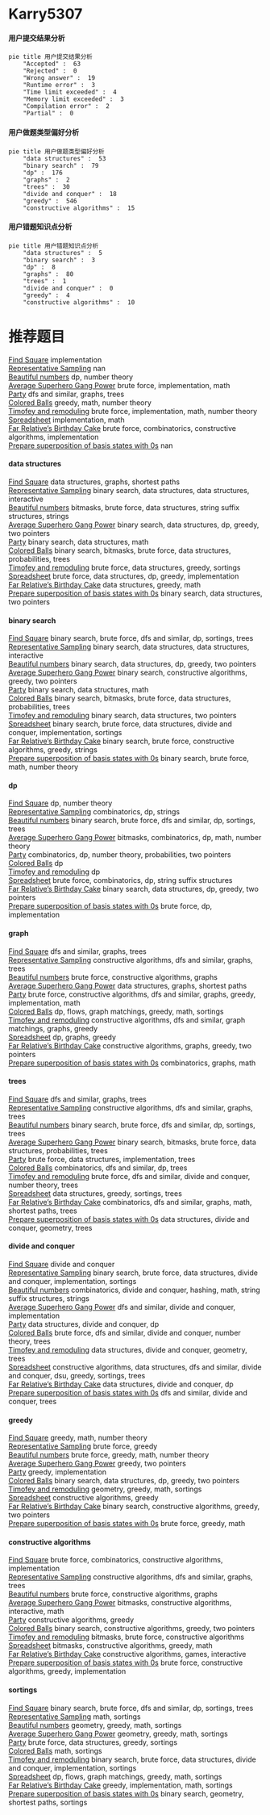# Karry5307
<!-- tabs:start -->
#### **用户提交结果分析**

```mermaid
pie title 用户提交结果分析
    "Accepted" :  63
    "Rejected" :  0
    "Wrong answer" :  19
    "Runtime error" :  3
    "Time limit exceeded" :  4
    "Memory limit exceeded" :  3
    "Compilation error" :  2
    "Partial" :  0
```
#### **用户做题类型偏好分析**

```mermaid
pie title 用户做题类型偏好分析
    "data structures" :  53
    "binary search" :  79
    "dp" :  176
    "graphs" :  2
    "trees" :  30
    "divide and conquer" :  18
    "greedy" :  546
    "constructive algorithms" :  15
```
#### **用户错题知识点分析**

```mermaid
pie title 用户错题知识点分析
    "data structures" :  5
    "binary search" :  3
    "dp" :  8
    "graphs" :  80
    "trees" :  1
    "divide and conquer" :  0
    "greedy" :  4
    "constructive algorithms" :  10
```
<!-- tabs:end -->
# 推荐题目
[Find Square](http://codeforces.com/problemset/problem/1028/A)		implementation		  
[Representative Sampling](http://codeforces.com/problemset/problem/178/F3)		nan		  
[Beautiful numbers](http://codeforces.com/problemset/problem/55/D)		dp,
                        number theory		  
[Average Superhero Gang Power](http://codeforces.com/problemset/problem/1111/B)		brute force,
                        implementation,
                        math		  
[Party](http://codeforces.com/problemset/problem/115/A)		dfs and similar,
                        graphs,
                        trees		  
[Colored Balls](http://codeforces.com/problemset/problem/792/E)		greedy,
                        math,
                        number theory		  
[Timofey and remoduling](http://codeforces.com/problemset/problem/763/C)		brute force,
                        implementation,
                        math,
                        number theory		  
[Spreadsheet](http://codeforces.com/problemset/problem/1/B)		implementation,
                        math		  
[Far Relative’s Birthday Cake](http://codeforces.com/problemset/problem/629/A)		brute force,
                        combinatorics,
                        constructive algorithms,
                        implementation		  
[Prepare superposition of basis states with 0s](http://codeforces.com/problemset/problem/1357/C1)		nan		  
<!-- tabs:start -->
#### **data structures**
[Find Square](http://codeforces.com/problemset/problem/938/D)		data structures,
                        graphs,
                        shortest paths		  
[Representative Sampling](http://codeforces.com/problemset/problem/1466/I)		binary search,
                        data structures,
                        data structures,
                        interactive		  
[Beautiful numbers](http://codeforces.com/problemset/problem/914/F)		bitmasks,
                        brute force,
                        data structures,
                        string suffix structures,
                        strings		  
[Average Superhero Gang Power](http://codeforces.com/problemset/problem/1492/C)		binary search,
                        data structures,
                        dp,
                        greedy,
                        two pointers		  
[Party](http://codeforces.com/problemset/problem/1490/G)		binary search,
                        data structures,
                        math		  
[Colored Balls](http://codeforces.com/problemset/problem/1479/D)		binary search,
                        bitmasks,
                        brute force,
                        data structures,
                        probabilities,
                        trees		  
[Timofey and remoduling](http://codeforces.com/problemset/problem/1497/A)		brute force,
                        data structures,
                        greedy,
                        sortings		  
[Spreadsheet](http://codeforces.com/problemset/problem/1491/C)		brute force,
                        data structures,
                        dp,
                        greedy,
                        implementation		  
[Far Relative’s Birthday Cake](http://codeforces.com/problemset/problem/1492/B)		data structures,
                        greedy,
                        math		  
[Prepare superposition of basis states with 0s](http://codeforces.com/problemset/problem/1436/E)		binary search,
                        data structures,
                        two pointers		  
#### **binary search**
[Find Square](http://codeforces.com/problemset/problem/804/D)		binary search,
                        brute force,
                        dfs and similar,
                        dp,
                        sortings,
                        trees		  
[Representative Sampling](http://codeforces.com/problemset/problem/1466/I)		binary search,
                        data structures,
                        data structures,
                        interactive		  
[Beautiful numbers](http://codeforces.com/problemset/problem/1492/C)		binary search,
                        data structures,
                        dp,
                        greedy,
                        two pointers		  
[Average Superhero Gang Power](http://codeforces.com/problemset/problem/1463/D)		binary search,
                        constructive algorithms,
                        greedy,
                        two pointers		  
[Party](http://codeforces.com/problemset/problem/1490/G)		binary search,
                        data structures,
                        math		  
[Colored Balls](http://codeforces.com/problemset/problem/1479/D)		binary search,
                        bitmasks,
                        brute force,
                        data structures,
                        probabilities,
                        trees		  
[Timofey and remoduling](http://codeforces.com/problemset/problem/1436/E)		binary search,
                        data structures,
                        two pointers		  
[Spreadsheet](http://codeforces.com/problemset/problem/1461/D)		binary search,
                        brute force,
                        data structures,
                        divide and conquer,
                        implementation,
                        sortings		  
[Far Relative’s Birthday Cake](http://codeforces.com/problemset/problem/1493/C)		binary search,
                        brute force,
                        constructive algorithms,
                        greedy,
                        strings		  
[Prepare superposition of basis states with 0s](http://codeforces.com/problemset/problem/1487/D)		binary search,
                        brute force,
                        math,
                        number theory		  
#### **dp**
[Find Square](http://codeforces.com/problemset/problem/55/D)		dp,
                        number theory		  
[Representative Sampling](http://codeforces.com/problemset/problem/1426/F)		combinatorics,
                        dp,
                        strings		  
[Beautiful numbers](http://codeforces.com/problemset/problem/804/D)		binary search,
                        brute force,
                        dfs and similar,
                        dp,
                        sortings,
                        trees		  
[Average Superhero Gang Power](http://codeforces.com/problemset/problem/900/D)		bitmasks,
                        combinatorics,
                        dp,
                        math,
                        number theory		  
[Party](http://codeforces.com/problemset/problem/1194/F)		combinatorics,
                        dp,
                        number theory,
                        probabilities,
                        two pointers		  
[Colored Balls](http://codeforces.com/problemset/problem/1427/C)		dp		  
[Timofey and remoduling](http://codeforces.com/problemset/problem/607/B)		dp		  
[Spreadsheet](https://codeforces.com/contest/759/problem/D)		brute force,
                        combinatorics,
                        dp,
                        string suffix structures		  
[Far Relative’s Birthday Cake](http://codeforces.com/problemset/problem/1492/C)		binary search,
                        data structures,
                        dp,
                        greedy,
                        two pointers		  
[Prepare superposition of basis states with 0s](https://codeforces.com/contest/1457/problem/C)		brute force,
                        dp,
                        implementation		  
#### **graph**
[Find Square](http://codeforces.com/problemset/problem/115/A)		dfs and similar,
                        graphs,
                        trees		  
[Representative Sampling](http://codeforces.com/problemset/problem/317/C)		constructive algorithms,
                        dfs and similar,
                        graphs,
                        trees		  
[Beautiful numbers](http://codeforces.com/problemset/problem/402/C)		brute force,
                        constructive algorithms,
                        graphs		  
[Average Superhero Gang Power](http://codeforces.com/problemset/problem/938/D)		data structures,
                        graphs,
                        shortest paths		  
[Party](http://codeforces.com/problemset/problem/1487/C)		brute force,
                        constructive algorithms,
                        dfs and similar,
                        graphs,
                        greedy,
                        implementation,
                        math		  
[Colored Balls](http://codeforces.com/problemset/problem/1437/C)		dp,
                        flows,
                        graph matchings,
                        greedy,
                        math,
                        sortings		  
[Timofey and remoduling](http://codeforces.com/problemset/problem/1470/D)		constructive algorithms,
                        dfs and similar,
                        graph matchings,
                        graphs,
                        greedy		  
[Spreadsheet](http://codeforces.com/problemset/problem/1476/C)		dp,
                        graphs,
                        greedy		  
[Far Relative’s Birthday Cake](http://codeforces.com/problemset/problem/1304/D)		constructive algorithms,
                        graphs,
                        greedy,
                        two pointers		  
[Prepare superposition of basis states with 0s](http://codeforces.com/problemset/problem/1475/C)		combinatorics,
                        graphs,
                        math		  
#### **trees**
[Find Square](http://codeforces.com/problemset/problem/115/A)		dfs and similar,
                        graphs,
                        trees		  
[Representative Sampling](http://codeforces.com/problemset/problem/317/C)		constructive algorithms,
                        dfs and similar,
                        graphs,
                        trees		  
[Beautiful numbers](http://codeforces.com/problemset/problem/804/D)		binary search,
                        brute force,
                        dfs and similar,
                        dp,
                        sortings,
                        trees		  
[Average Superhero Gang Power](http://codeforces.com/problemset/problem/1479/D)		binary search,
                        bitmasks,
                        brute force,
                        data structures,
                        probabilities,
                        trees		  
[Party](http://codeforces.com/problemset/problem/1511/C)		brute force,
                        data structures,
                        implementation,
                        trees		  
[Colored Balls](http://codeforces.com/problemset/problem/1499/F)		combinatorics,
                        dfs and similar,
                        dp,
                        trees		  
[Timofey and remoduling](http://codeforces.com/problemset/problem/1491/E)		brute force,
                        dfs and similar,
                        divide and conquer,
                        number theory,
                        trees		  
[Spreadsheet](http://codeforces.com/problemset/problem/1466/D)		data structures,
                        greedy,
                        sortings,
                        trees		  
[Far Relative’s Birthday Cake](http://codeforces.com/problemset/problem/1495/D)		combinatorics,
                        dfs and similar,
                        graphs,
                        math,
                        shortest paths,
                        trees		  
[Prepare superposition of basis states with 0s](http://codeforces.com/problemset/problem/1303/G)		data structures,
                        divide and conquer,
                        geometry,
                        trees		  
#### **divide and conquer**
[Find Square](http://codeforces.com/problemset/problem/1470/F)		divide and conquer		  
[Representative Sampling](http://codeforces.com/problemset/problem/1461/D)		binary search,
                        brute force,
                        data structures,
                        divide and conquer,
                        implementation,
                        sortings		  
[Beautiful numbers](http://codeforces.com/problemset/problem/1466/G)		combinatorics,
                        divide and conquer,
                        hashing,
                        math,
                        string suffix structures,
                        strings		  
[Average Superhero Gang Power](http://codeforces.com/problemset/problem/1490/D)		dfs and similar,
                        divide and conquer,
                        implementation		  
[Party](https://codeforces.com/contest/1483/problem/C)		data structures,
                        divide and conquer,
                        dp		  
[Colored Balls](http://codeforces.com/problemset/problem/1491/E)		brute force,
                        dfs and similar,
                        divide and conquer,
                        number theory,
                        trees		  
[Timofey and remoduling](http://codeforces.com/problemset/problem/1303/G)		data structures,
                        divide and conquer,
                        geometry,
                        trees		  
[Spreadsheet](http://codeforces.com/problemset/problem/1494/D)		constructive algorithms,
                        data structures,
                        dfs and similar,
                        divide and conquer,
                        dsu,
                        greedy,
                        sortings,
                        trees		  
[Far Relative’s Birthday Cake](http://codeforces.com/problemset/problem/1482/E)		data structures,
                        divide and conquer,
                        dp		  
[Prepare superposition of basis states with 0s](http://codeforces.com/problemset/problem/566/C)		dfs and similar,
                        divide and conquer,
                        trees		  
#### **greedy**
[Find Square](http://codeforces.com/problemset/problem/792/E)		greedy,
                        math,
                        number theory		  
[Representative Sampling](http://codeforces.com/problemset/problem/578/B)		brute force,
                        greedy		  
[Beautiful numbers](http://codeforces.com/problemset/problem/1407/B)		brute force,
                        greedy,
                        math,
                        number theory		  
[Average Superhero Gang Power](http://codeforces.com/problemset/problem/1252/E)		greedy,
                        two pointers		  
[Party](http://codeforces.com/problemset/problem/1131/B)		greedy,
                        implementation		  
[Colored Balls](http://codeforces.com/problemset/problem/1492/C)		binary search,
                        data structures,
                        dp,
                        greedy,
                        two pointers		  
[Timofey and remoduling](https://codeforces.com/contest/1496/problem/C)		geometry,
                        greedy,
                        math,
                        sortings		  
[Spreadsheet](http://codeforces.com/problemset/problem/1493/A)		constructive algorithms,
                        greedy		  
[Far Relative’s Birthday Cake](http://codeforces.com/problemset/problem/1463/D)		binary search,
                        constructive algorithms,
                        greedy,
                        two pointers		  
[Prepare superposition of basis states with 0s](http://codeforces.com/problemset/problem/1462/C)		brute force,
                        greedy,
                        math		  
#### **constructive algorithms**
[Find Square](http://codeforces.com/problemset/problem/629/A)		brute force,
                        combinatorics,
                        constructive algorithms,
                        implementation		  
[Representative Sampling](http://codeforces.com/problemset/problem/317/C)		constructive algorithms,
                        dfs and similar,
                        graphs,
                        trees		  
[Beautiful numbers](http://codeforces.com/problemset/problem/402/C)		brute force,
                        constructive algorithms,
                        graphs		  
[Average Superhero Gang Power](http://codeforces.com/problemset/problem/1392/E)		bitmasks,
                        constructive algorithms,
                        interactive,
                        math		  
[Party](http://codeforces.com/problemset/problem/1493/A)		constructive algorithms,
                        greedy		  
[Colored Balls](http://codeforces.com/problemset/problem/1463/D)		binary search,
                        constructive algorithms,
                        greedy,
                        two pointers		  
[Timofey and remoduling](https://codeforces.com/contest/1456/problem/B)		bitmasks,
                        brute force,
                        constructive algorithms		  
[Spreadsheet](http://codeforces.com/problemset/problem/1492/D)		bitmasks,
                        constructive algorithms,
                        greedy,
                        math		  
[Far Relative’s Birthday Cake](https://codeforces.com/contest/1504/problem/D)		constructive algorithms,
                        games,
                        interactive		  
[Prepare superposition of basis states with 0s](https://codeforces.com/contest/1483/problem/A)		brute force,
                        constructive algorithms,
                        greedy,
                        implementation		  
#### **sortings**
[Find Square](http://codeforces.com/problemset/problem/804/D)		binary search,
                        brute force,
                        dfs and similar,
                        dp,
                        sortings,
                        trees		  
[Representative Sampling](http://codeforces.com/problemset/problem/1420/A)		math,
                        sortings		  
[Beautiful numbers](https://codeforces.com/contest/1496/problem/C)		geometry,
                        greedy,
                        math,
                        sortings		  
[Average Superhero Gang Power](http://codeforces.com/problemset/problem/1495/A)		geometry,
                        greedy,
                        math,
                        sortings		  
[Party](http://codeforces.com/problemset/problem/1497/A)		brute force,
                        data structures,
                        greedy,
                        sortings		  
[Colored Balls](http://codeforces.com/problemset/problem/1427/A)		math,
                        sortings		  
[Timofey and remoduling](http://codeforces.com/problemset/problem/1461/D)		binary search,
                        brute force,
                        data structures,
                        divide and conquer,
                        implementation,
                        sortings		  
[Spreadsheet](http://codeforces.com/problemset/problem/1437/C)		dp,
                        flows,
                        graph matchings,
                        greedy,
                        math,
                        sortings		  
[Far Relative’s Birthday Cake](http://codeforces.com/problemset/problem/1473/A)		greedy,
                        implementation,
                        math,
                        sortings		  
[Prepare superposition of basis states with 0s](http://codeforces.com/problemset/problem/1486/B)		binary search,
                        geometry,
                        shortest paths,
                        sortings		  
<!-- tabs:end -->
